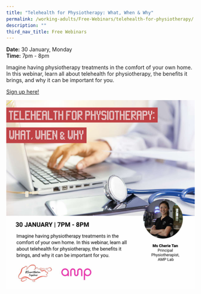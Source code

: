 ```yaml
---
title: "Telehealth for Physiotherapy: What, When & Why"
permalink: /working-adults/Free-Webinars/telehealth-for-physiotherapy/
description: ""
third_nav_title: Free Webinars
---
```

**Date:** 30 January, Monday
<br> **Time:** 7pm - 8pm

Imagine having physiotherapy treatments in the comfort of your own home. In this webinar, learn all about telehealth for physiotherapy, the benefits it brings, and why it can be important for you. 

[Sign up here!](https://go.gov.sg/wa-telehealth-jan23)

![free webinar on telehealth for physiotherapy](/images/Jan%202023/WA_30%20Jan2023.jpeg)